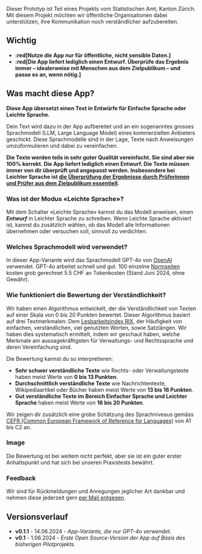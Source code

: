 Dieser Prototyp ist Teil eines Projekts vom Statistischen Amt, Kanton Zürich. Mit diesem Projekt möchten wir öffentliche Organisationen dabei unterstützen, ihre Kommunikation noch verständlicher aufzubereiten.

## Wichtig
- **:red[Nutze die App nur für öffentliche, nicht sensible Daten.]**
- **:red[Die App liefert lediglich einen Entwurf. Überprüfe das Ergebnis immer – idealerweise mit Menschen aus dem Zielpublikum – und passe es an, wenn nötig.]**


## Was macht diese App?

**Diese App übersetzt einen Text in Entwürfe für Einfache Sprache oder Leichte Sprache.**

Dein Text wird dazu in der App aufbereitet und an ein sogenanntes grosses Sprachmodell (LLM, Large Language Model) eines kommerziellen Anbieters geschickt. Diese Sprachmodelle sind in der Lage, Texte nach Anweisungen umzuformulieren und dabei zu vereinfachen.

**Die Texte werden teils in sehr guter Qualität vereinfacht. Sie sind aber nie 100% korrekt. Die App liefert lediglich einen Entwurf. Die Texte müssen immer von dir überprüft und angepasst werden. Insbesondere bei Leichter Sprache ist [die Überprüfung der Ergebnisse durch Prüferinnen und Prüfer aus dem Zielpublikum essentiell](https://www.leichte-sprache.org/leichte-sprache/das-pruefen/).**

### Was ist der Modus «Leichte Sprache»?
Mit dem Schalter «Leichte Sprache» kannst du das Modell anweisen, einen ***Entwurf*** in Leichter Sprache zu schreiben. Wenn Leichte Sprache aktiviert ist, kannst du zusätzlich wählen, ob das Modell alle Informationen übernehmen oder versuchen soll, sinnvoll zu verdichten. 


### Welches Sprachmodell wird verwendet?
In dieser App-Variante wird das Sprachmodell GPT-4o von [OpenAI](https://openai.com/) verwendet.
GPT-4o arbeitet schnell und gut. 100 einzelne [Normseiten](https://de.wikipedia.org/wiki/Normseite) kosten grob gerechnet 5.5 CHF an Tokenkosten (Stand Juni 2024, ohne Gewähr).


### Wie funktioniert die Bewertung der Verständlichkeit?
Wir haben einen Algorithmus entwickelt, der die Verständlichkeit von Texten auf einer Skala von 0 bis 20 Punkten bewertet. Dieser Algorithmus basiert auf drei Textmerkmalen: Dem [Lesbarkeitsindex RIX](https://www.jstor.org/stable/40031755), der Häufigkeit von einfachen, verständlichen, viel genutzten Worten, sowie Satzlängen. Wir haben dies systematisch ermittelt, indem wir geschaut haben, welche Merkmale am aussagekräftigsten für Verwaltungs- und Rechtssprache und deren Vereinfachung sind.

Die Bewertung kannst du so interpretieren:

- **Sehr schwer verständliche Texte** wie Rechts- oder Verwaltungstexte haben meist Werte von **0 bis 13 Punkten**.
- **Durchschnittlich verständliche Texte** wie Nachrichtentexte, Wikipediaartikel oder Bücher haben meist Werte von **13 bis 16 Punkten**.
- **Gut verständliche Texte im Bereich Einfacher Sprache und Leichter Sprache** haben meist Werte von **16 bis 20 Punkten**.

Wir zeigen dir zusätzlich eine grobe Schätzung des Sprachniveaus gemäss [CEFR (Common European Framework of Reference for Languages)](https://www.coe.int/en/web/common-european-framework-reference-languages/level-descriptions) von A1 bis C2 an.  

### Image ###

Die Bewertung ist bei weitem nicht perfekt, aber sie ist ein guter erster Anhaltspunkt und hat sich bei unseren Praxistests bewährt.


### Feedback
Wir sind für Rückmeldungen und Anregungen jeglicher Art dankbar und nehmen diese jederzeit gern [per Mail entgegen](mailto:datashop@statistik.zh.ch).


## Versionsverlauf
- **v0.1.1** - 14.06.2024 - *App-Variante, die nur GPT-4o verwendet.*
- **v0.1** - 1.06.2024 - *Erste Open Source-Version der App auf Basis des bisherigen Pilotprojekts.*